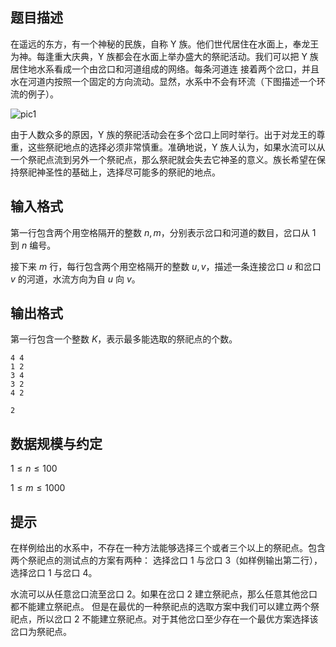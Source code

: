 ## 题目描述

在遥远的东方，有一个神秘的民族，自称 Y 族。他们世代居住在水面上，奉龙王为神。每逢重大庆典，Y 族都会在水面上举办盛大的祭祀活动。我们可以把 Y 族居住地水系看成一个由岔口和河道组成的网络。每条河道连
接着两个岔口，并且水在河道内按照一个固定的方向流动。显然，水系中不会有环流（下图描述一个环流的例子）。

![pic1](file://pic1.jpg)

由于人数众多的原因，Y 族的祭祀活动会在多个岔口上同时举行。出于对龙王的尊重，这些祭祀地点的选择必须非常慎重。准确地说，Y 族人认为，如果水流可以从一个祭祀点流到另外一个祭祀点，那么祭祀就会失去它神圣的意义。族长希望在保持祭祀神圣性的基础上，选择尽可能多的祭祀的地点。

## 输入格式

第一行包含两个用空格隔开的整数 $n,m$，分别表示岔口和河道的数目，岔口从 $1$ 到 $n$ 编号。

接下来 $m$ 行，每行包含两个用空格隔开的整数 $u,v$，描述一条连接岔口 $u$ 和岔口 $v$ 的河道，水流方向为自 $u$ 向 $v$。

## 输出格式

第一行包含一个整数 $K$，表示最多能选取的祭祀点的个数。

```input1
4 4
1 2
3 4
3 2
4 2
```

```output1
2
```

## 数据规模与约定

$1 \le n \le 100$

$1 \le m \le 1000$

## 提示

在样例给出的水系中，不存在一种方法能够选择三个或者三个以上的祭祀点。包含两个祭祀点的测试点的方案有两种：
选择岔口 $1$ 与岔口 $3$（如样例输出第二行），选择岔口 $1$ 与岔口 $4$。

水流可以从任意岔口流至岔口 $2$。如果在岔口 $2$ 建立祭祀点，那么任意其他岔口都不能建立祭祀点。
但是在最优的一种祭祀点的选取方案中我们可以建立两个祭祀点，所以岔口 $2$ 不能建立祭祀点。对于其他岔口至少存在一个最优方案选择该岔口为祭祀点。